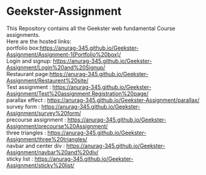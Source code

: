 # Geekster-Assignment <br />
This Repository contains all the Geekster web fundamental Course assignments. <br />
Here are the hosted links:<br />
portfolio box:https://anurag-345.github.io/Geekster-Assignment/Assignment-1(Portfolio%20box)/ <br />
Login and signup: https://anurag-345.github.io/Geekster-Assignment/Login%20and%20Signup/ <br />
Restaurant page:https://anurag-345.github.io/Geekster-Assignment/Restaurent%20site/ <br />
Test assignment : https://anurag-345.github.io/Geekster-Assignment/Test%20assignment,Registration%20page/ <br />
parallax effect : https://anurag-345.github.io/Geekster-Assignment/parallax/ <br />
survey form : https://anurag-345.github.io/Geekster-Assignment/survey%20form/ <br />
precourse assignment : https://anurag-345.github.io/Geekster-Assignment/precourse%20Assignment/ <br />
three triangles : https://anurag-345.github.io/Geekster-Assignment/three%20triangles/ <br />
navbar and center div : https://anurag-345.github.io/Geekster-Assignment/navbar%20and%20div/ <br />
sticky list : https://anurag-345.github.io/Geekster-Assignment/sticky%20list/ <br />


  
